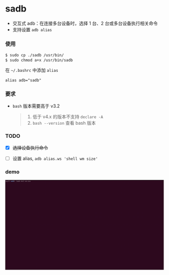 # sadb

+ 交互式 adb：在连接多台设备时，选择 1 台、2 台或多台设备执行相关命令
+ 支持设置 `adb alias`

### 使用
```
$ sudo cp ./sadb /usr/bin/
$ sudo chmod a+x /usr/bin/sadb
```
在 `~/.bashrc` 中添加 `alias`
```
alias adb="sadb"
```

### 要求
- `bash` 版本需要高于 v3.2
  > 1. 低于 v4.x 的版本不支持 `declare -A`
  > 2. `bash --version`  查看 bash 版本


### TODO
- [x] ~~选择设备执行命令~~
- [ ] 设置 alias, `adb alias.ws 'shell wm size'`


### demo
![](https://raw.githubusercontent.com/UncleBrook/sadb/main/screenshot/demo_0.gif)




